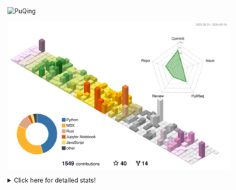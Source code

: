![PuQing](https://user-images.githubusercontent.com/27223114/171565019-9a56fae6-b08b-421f-99db-7e830da42371.png)

![](./profile-3d-contrib/profile-season-animate.svg)

<details>
<summary>Click here for detailed stats!</summary>

<!--START_SECTION:waka-->
![Lines of code](https://img.shields.io/badge/From%20Hello%20World%20I%27ve%20Written-1.4%20million%20lines%20of%20code-blue)

**🐱 My GitHub Data** 

> 📦 387.3 kB Used in GitHub's Storage 
 > 
> 🏆 381 Contributions in the Year 2024
 > 
> 🚫 Not Opted to Hire
 > 
> 📜 47 Public Repositories 
 > 
> 🔑 29 Private Repositories 
 > 
**I'm an Early 🐤** 

```text
🌞 Morning                608 commits         ██░░░░░░░░░░░░░░░░░░░░░░░   07.94 % 
🌆 Daytime                3580 commits        ████████████░░░░░░░░░░░░░   46.77 % 
🌃 Evening                1542 commits        █████░░░░░░░░░░░░░░░░░░░░   20.14 % 
🌙 Night                  1925 commits        ██████░░░░░░░░░░░░░░░░░░░   25.15 % 
```


📊 **This Week I Spent My Time On** 

```text
💬 Programming Languages: 
Browsing                 13 hrs 23 mins      █████████░░░░░░░░░░░░░░░░   36.35 % 
Markdown                 5 hrs 25 mins       ████░░░░░░░░░░░░░░░░░░░░░   14.73 % 
Searching                4 hrs 38 mins       ███░░░░░░░░░░░░░░░░░░░░░░   12.62 % 
Python                   4 hrs 35 mins       ███░░░░░░░░░░░░░░░░░░░░░░   12.45 % 
CLI                      1 hr 55 mins        █░░░░░░░░░░░░░░░░░░░░░░░░   05.24 % 

🔥 Editors: 
Chrome                   22 hrs 56 mins      ████████████████░░░░░░░░░   62.28 % 
VS Code                  6 hrs 32 mins       ████░░░░░░░░░░░░░░░░░░░░░   17.75 % 
Obsidian                 5 hrs 25 mins       ████░░░░░░░░░░░░░░░░░░░░░   14.73 % 
fish                     1 hr 55 mins        █░░░░░░░░░░░░░░░░░░░░░░░░   05.24 % 

💻 Operating System: 
Mac                      30 hrs 18 mins      █████████████████████░░░░   82.28 % 
WSL                      5 hrs 52 mins       ████░░░░░░░░░░░░░░░░░░░░░   15.97 % 
Linux                    38 mins             ░░░░░░░░░░░░░░░░░░░░░░░░░   01.74 % 
```


<!--END_SECTION:waka-->
</details>
